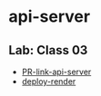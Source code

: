# api-server

## Lab: Class 03

- [PR-link-api-server](https://github.com/AlaEmadIbrahim/api-server/pull/1)
- [deploy-render](https://api-server-psfx.onrender.com)

